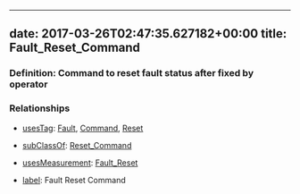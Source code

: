 
---
date: 2017-03-26T02:47:35.627182+00:00
title: Fault_Reset_Command
---
### Definition: Command to reset fault status after fixed by operator

### Relationships

* [usesTag](https://brickschema.org/schema/1.0/BrickFrame#usesTag): [Fault](https://brickschema.org/schema/1.0/BrickTag#Fault), [Command](https://brickschema.org/schema/1.0/BrickTag#Command), [Reset](https://brickschema.org/schema/1.0/BrickTag#Reset)

* [subClassOf](http://www.w3.org/2000/01/rdf-schema#subClassOf): [Reset_Command](https://brickschema.org/schema/1.0/Brick#Reset_Command)

* [usesMeasurement](https://brickschema.org/schema/1.0/BrickFrame#usesMeasurement): [Fault_Reset](https://brickschema.org/schema/1.0/Brick#Fault_Reset)

* [label](http://www.w3.org/2000/01/rdf-schema#label): Fault Reset Command
